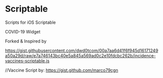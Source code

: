 # Scriptable
Scripts for iOS Scriptable

COVID-19 Widget

Forked & Inspired by

https://gist.githubusercontent.com/dwd0tcom/00a7aa6d41f6f945d16171249a50a29d/raw/e7a746143bc40e5a845a569ad0c2e10fdcbc262b/incidence-vaccines-scriptable.js

//Vaccine Script by: https://gist.github.com/marco79cgn
